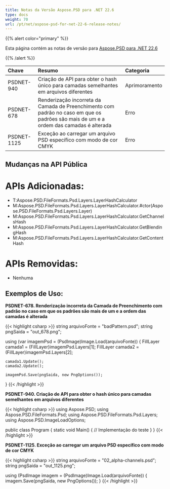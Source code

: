 ```yaml
---
title: Notas da Versão Aspose.PSD para .NET 22.6
type: docs
weight: 70
url: /pt/net/aspose-psd-for-net-22-6-release-notes/
---
```


{{% alert color="primary" %}}

Esta página contém as notas de versão para [Aspose.PSD para .NET 22.6](https://www.nuget.org/packages/Aspose.PSD/)

{{% /alert %}}

|**Chave**|**Resumo**|**Categoria**|
| :- | :- | :- |
|PSDNET-940|Criação de API para obter o hash único para camadas semelhantes em arquivos diferentes|Aprimoramento|
|PSDNET-678|Renderização incorreta da Camada de Preenchimento com padrão no caso em que os padrões são mais de um e a ordem das camadas é alterada|Erro|
|PSDNET-1125|Exceção ao carregar um arquivo PSD específico com modo de cor CMYK|Erro|


## **Mudanças na API Pública**
# **APIs Adicionadas:**
- T:Aspose.PSD.FileFormats.Psd.Layers.LayerHashCalculator
- M:Aspose.PSD.FileFormats.Psd.Layers.LayerHashCalculator.#ctor(Aspose.PSD.FileFormats.Psd.Layers.Layer)
- M:Aspose.PSD.FileFormats.Psd.Layers.LayerHashCalculator.GetChannelsHash
- M:Aspose.PSD.FileFormats.Psd.Layers.LayerHashCalculator.GetBlendingHash
- M:Aspose.PSD.FileFormats.Psd.Layers.LayerHashCalculator.GetContentHash


# **APIs Removidas:**
- Nenhuma


## **Exemplos de Uso:**

**PSDNET-678. Renderização incorreta da Camada de Preenchimento com padrão no caso em que os padrões são mais de um e a ordem das camadas é alterada**

{{< highlight csharp >}}
string arquivoFonte = "badPattern.psd";
string pngSaida = "out_678.png";

using (var imagemPsd = (PsdImage)Image.Load(arquivoFonte))
{
    FillLayer camada1 = (FillLayer)imagemPsd.Layers[1];
    FillLayer camada2 = (FillLayer)imagemPsd.Layers[2];

    camada1.Update();
    camada2.Update();

    imagemPsd.Save(pngSaida, new PngOptions());
}
{{< /highlight >}}

**PSDNET-940. Criação de API para obter o hash único para camadas semelhantes em arquivos diferentes**

{{< highlight csharp >}}
using Aspose.PSD;
using Aspose.PSD.FileFormats.Psd;
using Aspose.PSD.FileFormats.Psd.Layers;
using Aspose.PSD.ImageLoadOptions;

public class Program
{
    static void Main()
    {
        // Implementação do teste
    }
}
{{< /highlight >}}

**PSDNET-1125. Exceção ao carregar um arquivo PSD específico com modo de cor CMYK**

{{< highlight csharp >}}
string arquivoFonte = "02_alpha-channels.psd";
string pngSaida = "out_1125.png";

using (PsdImage imagem = (PsdImage)Image.Load(arquivoFonte))
{
    imagem.Save(pngSaida, new PngOptions());
}
{{< /highlight >}}